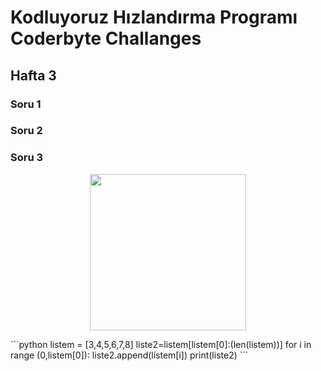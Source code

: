 # Kodluyoruz Hızlandırma Programı Coderbyte Challanges

## Hafta 3
### Soru 1
### Soru 2
### Soru 3
<p align="center">
  <img width="250" height="250" src="https://www.yazilimturkiye.com/wp-content/uploads/2021/06/yenilogo.jpg">
</p>
```python
listem = [3,4,5,6,7,8]
liste2=listem[listem[0]:(len(listem))]
for i in range (0,listem[0]):
    liste2.append(listem[i])
print(liste2)
```

